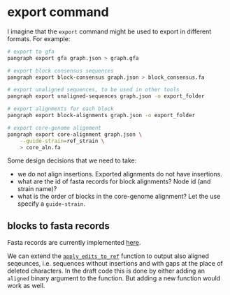# export command

I imagine that the `export` command might be used to export in different formats. For example:
```bash
# export to gfa
pangraph export gfa graph.json > graph.gfa

# export block consensus sequences
pangraph export block-consensus graph.json > block_consensus.fa

# export unaligned sequences, to be used in other tools
pangraph export unaligned-sequences graph.json -o export_folder

# export alignments for each block
pangraph export block-alignments graph.json -o export_folder

# export core-genome alignment
pangraph export core-alignment graph.json \
    --guide-strain=ref_strain \
    > core_aln.fa
```

Some design decisions that we need to take:
- we do not align insertions. Exported alignments do not have insertions.
- what are the id of fasta records for block alignments? Node id (and strain name)?
- what is the order of blocks in the core-genome alignment? Let the use specify a `guide-strain`.

## blocks to fasta records

Fasta records are currently implemented [here](https://github.com/neherlab/pangraph/blob/rust/packages/pangraph/src/io/fasta.rs).

We can extend the [`apply_edits_to_ref`](https://github.com/neherlab/pangraph/blob/98886771cb20cd4bfe7ce33c52dafc2fc33f6faa/packages/pangraph/src/pangraph/edits.rs#L194) function to output also aligned seqeunces, i.e. sequences without insertions and with gaps at the place of deleted characters.
In the draft code this is done by either adding an `aligned` binary argument to the function. But adding a new function would work as well.